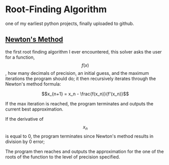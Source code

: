 # Root-Finding Algorithm
one of my earliest python projects, finally uploaded to github.

## [Newton's Method]([https://pages.github.com/](https://github.com/angusleebusiness/Root-Finding-Algorithm/blob/main/Newton's%20Method%20Solver.py))

the first root finding algorithm I ever encountered, this solver asks the user for a function, $$f(x)$$, how many decimals of precision, an initial guess, and the maximum iterations the program should do; it then recursively iterates through the Newton's method formula:

$$x_{n+1} = x_n - \frac{f(x_n)}{f'(x_n)}$$

If the max iteration is reached, the program terminates and outputs the current best approximation.

If the derivative of $$x_n$$ is equal to 0, the program terminates since Newton's method results in division by 0 error;

The program then reaches and outputs the approximation for the one of the roots of the function to the level of precision specified.
